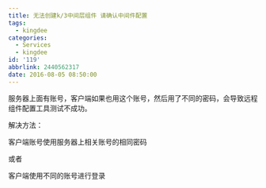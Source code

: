 ```yaml
---
title: 无法创建k/3中间层组件 请确认中间件配置
tags:
  - kingdee
categories:
  - Services
  - kingdee
id: '119'
abbrlink: 2440562317
date: 2016-08-05 08:50:00
---
```


服务器上面有账号，客户端如果也用这个账号，然后用了不同的密码，会导致远程组件配置工具测试不成功。

  

解决方法：

客户端账号使用服务器上相关账号的相同密码

或者

客户端使用不同的账号进行登录